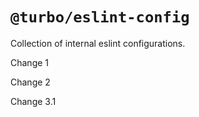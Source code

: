 # `@turbo/eslint-config`

Collection of internal eslint configurations.

Change 1

Change 2

Change 3.1
